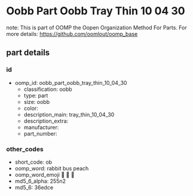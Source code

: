 # Oobb Part Oobb Tray Thin 10 04 30  

note: This is part of OOMP the Oopen Organization Method For Parts. For more details: https://github.com/oomlout/oomp_base

##  part details





### id
* oomp_id: oobb_part_oobb_tray_thin_10_04_30
  * classification: oobb
  * type: part
  * size: oobb
  * color: 
  * description_main: tray_thin_10_04_30
  * description_extra: 
  * manufacturer: 
  * part_number: 

### other_codes
* short_code: ob
* oomp_word: rabbit bus peach
* oomp_word_emoji :rabbit: :bus: :peach:
* md5_6_alpha: 255n2
* md5_6: 36edce